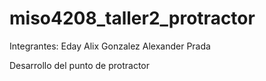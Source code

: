 # miso4208_taller2_protractor

Integrantes:
Eday Alix Gonzalez
Alexander Prada

Desarrollo del punto de protractor 
